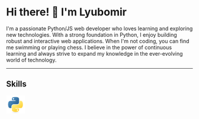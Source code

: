 # Hi there! 👋 I'm Lyubomir

  I'm a passionate Python/JS web developer who loves learning and exploring new technologies. With a strong foundation in Python, I enjoy building robust and interactive web applications.
  When I'm not coding, you can find me swimming or playing chess. I believe in the power of continuous learning and always strive to expand my knowledge in the ever-evolving world of technology.

---

## Skills

<img src="https://github.com/devicons/devicon/blob/v2.14.0/icons/python/python-original.svg" width="50" height="50" alt="Python Logo">
